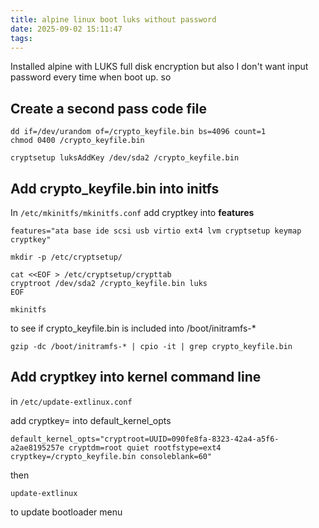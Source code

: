 ```yaml
---
title: alpine linux boot luks without password
date: 2025-09-02 15:11:47
tags:
---
```


Installed alpine with LUKS full disk encryption but also I don't want input password every time when boot up.
so

## Create a second pass code file
```
dd if=/dev/urandom of=/crypto_keyfile.bin bs=4096 count=1
chmod 0400 /crypto_keyfile.bin

cryptsetup luksAddKey /dev/sda2 /crypto_keyfile.bin
```

## Add crypto_keyfile.bin into initfs
In `/etc/mkinitfs/mkinitfs.conf`
add cryptkey into **features**

```
features="ata base ide scsi usb virtio ext4 lvm cryptsetup keymap cryptkey"
```

```
mkdir -p /etc/cryptsetup/

cat <<EOF > /etc/cryptsetup/crypttab 
cryptroot /dev/sda2 /crypto_keyfile.bin luks
EOF

mkinitfs

```

to see if crypto_keyfile.bin is included into  /boot/initramfs-*
```
gzip -dc /boot/initramfs-* | cpio -it | grep crypto_keyfile.bin
```

## Add cryptkey into kernel command line
in `/etc/update-extlinux.conf`

add cryptkey= into default_kernel_opts
```
default_kernel_opts="cryptroot=UUID=090fe8fa-8323-42a4-a5f6-a2ae8195257e cryptdm=root quiet rootfstype=ext4 cryptkey=/crypto_keyfile.bin consoleblank=60"
```

then 
```
update-extlinux 
```
to update bootloader menu







